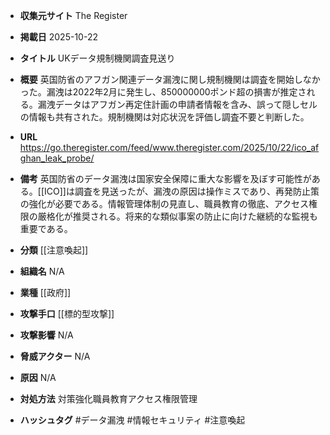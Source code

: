 - **収集元サイト**
The Register

- **掲載日**
2025-10-22

- **タイトル**
UKデータ規制機関調査見送り

- **概要**
英国防省のアフガン関連データ漏洩に関し規制機関は調査を開始しなかった。漏洩は2022年2月に発生し、850000000ポンド超の損害が推定される。漏洩データはアフガン再定住計画の申請者情報を含み、誤って隠しセルの情報も共有された。規制機関は対応状況を評価し調査不要と判断した。

- **URL**
https://go.theregister.com/feed/www.theregister.com/2025/10/22/ico_afghan_leak_probe/

- **備考**
英国防省のデータ漏洩は国家安全保障に重大な影響を及ぼす可能性がある。[[ICO]]は調査を見送ったが、漏洩の原因は操作ミスであり、再発防止策の強化が必要である。情報管理体制の見直し、職員教育の徹底、アクセス権限の厳格化が推奨される。将来的な類似事案の防止に向けた継続的な監視も重要である。

- **分類**
[[注意喚起]]

- **組織名**
N/A

- **業種**
[[政府]]

- **攻撃手口**
[[標的型攻撃]]

- **攻撃影響**
N/A

- **脅威アクター**
N/A

- **原因**
N/A

- **対処方法**
対策強化職員教育アクセス権限管理

- **ハッシュタグ**
#データ漏洩 #情報セキュリティ #注意喚起
